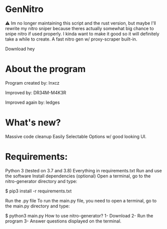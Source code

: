 # GenNitro
⚠️ Im no longer maintaining this script and the rust version, but maybe I'll rewrite my nitro sniper because theres actually somewhat big chance to snipe nitro if used properly. I kinda want to make it good so it will definitely take a while to create.  A fast nitro gen w/ proxy-scraper built-in.  

Download
hey

# About the program
Program created by: lnxcz

Improved by: DR34M-M4K3R

Improved again by: ledges



# What's new?
Massive code cleanup
Easily Selectable Options w/ good looking UI.


# Requirements:
Python 3 (tested on 3.7 and 3.8)
Everything in requirements.txt Run and use the software
Install dependencies (optional)
Open a terminal, go to the nitro-generator directory and type:

$ pip3 install -r requirements.txt



Run the .py file
To run the main.py file, you need to open a terminal, go to the main.py directory and type:

$ python3 main.py
How to use nitro-generator?
1- Download
2- Run the program
3- Answer questions displayed on the terminal.
